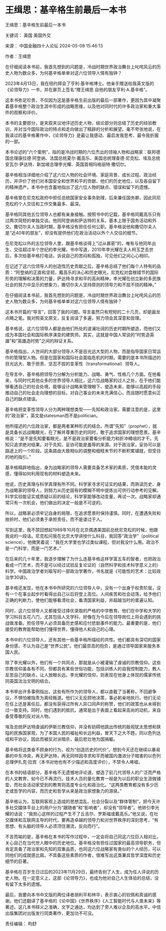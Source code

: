 # 王缉思：基辛格生前最后一本书

王缉思：基辛格生前最后一本书

关键词： 美国 美国外交

来源： 中国金融四十人论坛 2024-05-08 15:46:13

作者：王缉思

在仔细阅读本书前，我首先想到的问题是，冷战时期世界政治舞台上叱咤风云的历史人物为数众多，为何基辛格单单对这六位领导人情有独钟？

2023年4月13日，我在纽约拜会了亨利·基辛格博士。他亲手赠送给我英文版的《论领导力》一书，并在扉页上签名“赠王缉思 自他的朋友亨利·A.基辛格”。

这本书弥足珍贵，不仅因为这是基辛格生前出版的最后一部著作，更因为其中凝聚着基辛格整个政治生涯中形成的战略思维，以及他对同时代的许多政治家和重大事件的观察和评价。

本书的主要部分，是夹叙夹议地评述历史人物，结论部分则总结了历史的经验教训，并对当今国际政治的特点和走向做出了精辟的分析和展望。毫不夸张地说，在我读过的基辛格著作中，《论领导力》是最让我感动、最启发我思考、最令我折服的一部。

本书论述的“六个案例”，指的是冷战时期的六位杰出的领袖人物和战略家：联邦德国总理康拉德·阿登纳、法国总统夏尔·戴高乐、美国总统理查德·尼克松、埃及总统安瓦尔·萨达特、新加坡总理李光耀、英国首相玛格丽特·撒切尔。

基辛格相当详细地介绍了这六位人物的社会环境、家庭背景、成长过程、政治经历，并评价了他们对本国安全和世界和平的贡献、他们的历史地位，以及各自留下的精神遗产。本书中也含蓄地指出了这六位人物的缺点、错误和留下的遗憾。

基辛格曾在尼克松政府中担任总统国家安全事务助理，后来兼任国务卿，因此同尼克松的个人交往和工作交集最多、最深。

基辛格同其他五位领导人也都有亲身接触。按照书中的记载，基辛格同戴高乐只有过两次简短的单独交谈。他同阿登纳和萨达特的关系，基本上限于国务活动和外交。撒切尔夫人当政时期，基辛格没有担任任何公职。基辛格说他和撒切尔夫人是“近40年的朋友”，却没有提供他们在政治活动以外个人交往的细节。

在尼克松以外的五位领导人里，跟基辛格谈得上“过从甚密”的，唯有与他同年出生、交往超过半个世纪的李光耀。书中写道，2010年李光耀在夫人柯玉芝去世后，多次给基辛格打电话，诉说自己的苦闷和孤独，可见他们之间心心相印。

在记述了这六位领导人的创造性历史贡献之后，基辛格总结了他们每个人特有的品质：“阿登纳的正直和坚韧，戴高乐的决心和历史眼光，尼克松对盘根错节的国际形势的理解和决策的力量，萨达特寻求和平的高尚精神，李光耀在创立新的多民族社会的努力中显示的想象力，撒切尔夫人坚持原则的领导力和不屈不挠的精神。”

在仔细阅读本书前，我首先想到的问题是，冷战时期世界政治舞台上叱咤风云的历史人物为数众多，为何基辛格单单对这六位领导人情有独钟？

这本书开篇的“导言”，回答了我的问题。导言虽然只有短短的二十几页，却是画龙点睛之笔。我对照英文原文，反复阅读了多遍，努力领会其深意和哲理。

基辛格说，这六位领导人都是由他们所处的波澜壮阔的历史时期所塑造，而他们又成为本国社会和国际秩序演变的建筑师。其实，这就是中国人常说的“时势造英雄”和“英雄造时势”之间的辩证关系。

基辛格指出，人世间的大部分领导人不是目光远大型的人物，而是指导国家日常运作的管理型人物。但是在国家和国际社会面临危机的时期，需要的是本书所描述的目光远大、敢于担责、坚忍不拔的变革性（transformational）领导人。

在导言中，基辛格把领导力分解为分析能力、战略、勇气、性格几个方面。在他看来，与同时代其他众多的世界领导人相比，这六位战略家的过人之处，在于他们能够看透自己的社会处境，能够设计战略来管理眼下、塑造未来，能够以高超的手段推动自己的社会走向理想的目标，对自己事业的未来充满信心，而且随时愿意纠正自己的缺点错误。

基辛格把变革性领导人分为两种理想类型——先知和政治家。需要注意的是，这里的“政治家”，英文是statesman而不是politician。

他所描述的六位政治家，都是两者某种形式的结合。所谓“先知”（prophet），就是具备长远战略眼光，在了解并尊重历史的同时，敢于追求国家的理想愿景。基辛格说：“是不是先知要看眼光，是不是政治家要看分析能力和折冲樽俎的才干。先知只追求绝对结果。对于先知，妥协可能是羞辱的来源。对于政治家，妥协可以是路途上的一个阶段。这条路由大致相似的调整和细枝末节的不断积累铺就，但受目的地的指引。”

基辛格精辟地指出，身为战略家的领导人需要具备艺术家的素质，凭借本能的灵感，懂得如何利用现有的材料塑造未来。

他说，历史真理与科学真理有所不同。科学家寻求可证实的结果，而熟读历史、身为战略家的领导人，则努力从历史固有的模糊不明中提炼出可供行动参考的见解。科学实验能证实或质疑以前的结论，科学家能够改动变量，再试一次。战略家却通常只有一次机会，他们做出的决定一般是不可逆的。

所以，战略家必须牢记自身的局限，在追求愿景时保持谨慎。同时，在遭遇失败和挫折时，他们必须勇于承担责任，而不是诿过于人。

写到这里，我不禁回想起1989年10月在北京偶遇美国前总统尼克松的时候，他跟我说的一段话。尼克松问我在北京大学讲授什么科目，我回答“政治学”（political science）。他微笑着说：“我在大学里也学过类似课程，但对我没什么用。政治不是一门科学，而是一门艺术。”

在后来的几十年里，我逐步理解了为什么连基辛格这样学富五车的智者，也把政治看成一门艺术，而不是可以经过试验反复论证的（自然科学和技术科学意义上的）科学。中国政治学者刘瑜写的一部政治学著作，书名就是《可能性的艺术：比较政治学30讲》。

基辛格还发现，他在本书中所研究的六位领导人中，没有一个出身于权贵阶层，没有一个在事业起步时看得出自己以后将登上高位。人间疾苦和社会动荡，给予他们正确的判断力，使他们能够看清社会，看清国家利益，并超越当时的普遍认知。

同时，这六位领导人又都接受过择优录取的严格的中学教育。他们在中学和大学的学习科目五花八门，尤其包括人文学科，好像在为今后在领导岗位上将会遇到的挑战做准备。担任领导人必须具备历史感和应付悲剧事件的能力。最重要的是，他们接受的教育能帮助他们懂得世界，懂得他人和自己的心理。

本书中的六位领导人，还有其他一些基辛格所描绘的共性。他们都具有深切的国家身份感，不认为自己是“世界公民”。他们最崇高的抱负，是通过领导国家来服务本国人民。

除了李光耀以外，他们有一个共同点，那就是从小被灌输了虔诚的宗教信仰。这些宗教信仰虽各有不同，但都具有某些世俗功能，包括训练人的自我控制能力，教人反思自己的缺点，让人放眼长远。李光耀的信仰，则表现在他身上体现的儒家传统同英国法治文明的结合。

本书举出许多事例指出，这些有所作为的领导人，都以直截了当著称，不回避争议，不惧怕被指责为离经叛道。他们义无反顾地决策，事必躬亲地执行。他们无论在任上还是离任后，都没有获得过所有人异口同声的称赞，他们的政策也从未得到过一致支持。同时，他们遇到的抵抗，通常是出于表面上看起来高尚的动机，来自备受尊敬的反对派人物。

埃及总统萨达特虔诚的伊斯兰教信仰，并没有妨碍他跳出传统的敌视犹太思想和狭隘的民族国家观，为了本国人民的福祉和长远利益，冒天下之大不韪，同以色列达成和平协议，因此而被反对派暗杀，最后悲壮地为国捐躯。

基辛格将这类奋不顾身的行为，视为“创造历史的代价”。想到今天还在继续以暴易暴的中东冲突，再无萨达特，再无同样因寻求和平而被国内激进分子暗害的以色列总理伊扎克·拉宾（本书对他也有不少描述和高度评价），不禁令人唏嘘。

在本书的结语部分，基辛格不无遗憾地评论道，塑造了前几代领导人的广泛而严格的人文教育，如今已不再流行。技术人员的量化教育一般是为以后的职业生涯做铺垫，而社会活动家受到的教育则高度专业化和政治化。“这两类教育都没有多少历史或哲学的内容，而历史和哲学从来是政治家想象力的源泉。”

基辛格认为，互联网客观上造成的思想混乱、社会分裂以及“群体管制”，把今天许多社交媒体平台上的用户分为“跟随者”和“影响者”，却没有“领导者”。他转引李光耀的话说：“我担心这样的过程产生不了丘吉尔、罗斯福或戴高乐。”他又说，在社交媒体和互联网主导的时代，要再造卓越的领导力和对世界秩序的深刻思考，“有思想、有头脑的领导人必须顶住潮流，反向而行”。

不言而喻的是，基辛格在本书的写作过程中，一定会将自己同这六位巨人相对比，关心自己在当代世人眼中的历史地位。基辛格没有担任过国家的最高领导职务，但肯定具备了政治家和先知的双重品质，也同这六位战略家有类似的个人经历，可以同他们的成就感比肩。不具备这些素质的作者，很难写出这类兼具哲学深度和历史细节的巨著。

基辛格在百岁生日过后的2023年11月29日，最终告别了人生，成为任人评说的历史人物。在一定意义上，这部《论领导力》，也成为他对自己人生体验的总结，没有留下太多的遗憾。

最后，我要向本书中文版的两位译者胡利平和林华，表示衷心的钦佩和真诚的感谢。他们还翻译了基辛格的《论中国》《世界秩序》《人工智能时代与人类未来》等著述。这几本书释义之准确，文字之通达，均达到了旁人难以企及的高水平。中信出版集团对出版发行同类著作，更加功不可没。

责任编辑： 昀舒